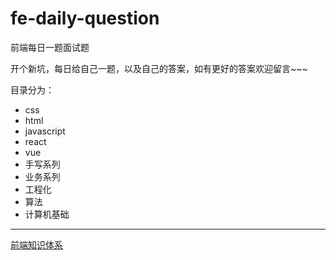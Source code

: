 # fe-daily-question
前端每日一题面试题 

开个新坑，每日给自己一题，以及自己的答案，如有更好的答案欢迎留言~~~

目录分为：
- css
- html
- javascript
- react
- vue
- 手写系列
- 业务系列
- 工程化
- 算法
- 计算机基础


-----------------------------------

[前端知识体系](https://sayid760.gitee.io/front-end-note/)




